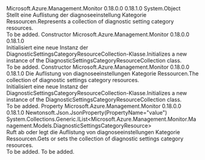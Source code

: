 <Type Name="DiagnosticSettingsCategoryResourceCollection" FullName="Microsoft.Azure.Management.Monitor.Management.Models.DiagnosticSettingsCategoryResourceCollection">
  <TypeSignature Language="C#" Value="public class DiagnosticSettingsCategoryResourceCollection" />
  <TypeSignature Language="ILAsm" Value=".class public auto ansi beforefieldinit DiagnosticSettingsCategoryResourceCollection extends System.Object" />
  <TypeSignature Language="DocId" Value="T:Microsoft.Azure.Management.Monitor.Management.Models.DiagnosticSettingsCategoryResourceCollection" />
  <TypeSignature Language="VB.NET" Value="Public Class DiagnosticSettingsCategoryResourceCollection" />
  <TypeSignature Language="F#" Value="type DiagnosticSettingsCategoryResourceCollection = class" />
  <AssemblyInfo>
    <AssemblyName>Microsoft.Azure.Management.Monitor</AssemblyName>
    <AssemblyVersion>0.18.0.0</AssemblyVersion>
    <AssemblyVersion>0.18.1.0</AssemblyVersion>
  </AssemblyInfo>
  <Base>
    <BaseTypeName>System.Object</BaseTypeName>
  </Base>
  <Interfaces />
  <Docs>
    <summary>
            <span data-ttu-id="440a4-101">Stellt eine Auflistung der diagnoseeinstellung Kategorie Ressourcen.</span><span class="sxs-lookup"><span data-stu-id="440a4-101">Represents a collection of diagnostic setting category resources.</span></span>
            </summary>
    <remarks>To be added.</remarks>
  </Docs>
  <Members>
    <Member MemberName=".ctor">
      <MemberSignature Language="C#" Value="public DiagnosticSettingsCategoryResourceCollection ();" />
      <MemberSignature Language="ILAsm" Value=".method public hidebysig specialname rtspecialname instance void .ctor() cil managed" />
      <MemberSignature Language="DocId" Value="M:Microsoft.Azure.Management.Monitor.Management.Models.DiagnosticSettingsCategoryResourceCollection.#ctor" />
      <MemberSignature Language="VB.NET" Value="Public Sub New ()" />
      <MemberType>Constructor</MemberType>
      <AssemblyInfo>
        <AssemblyName>Microsoft.Azure.Management.Monitor</AssemblyName>
        <AssemblyVersion>0.18.0.0</AssemblyVersion>
        <AssemblyVersion>0.18.1.0</AssemblyVersion>
      </AssemblyInfo>
      <Parameters />
      <Docs>
        <summary>
            <span data-ttu-id="440a4-102">Initialisiert eine neue Instanz der DiagnosticSettingsCategoryResourceCollection-Klasse.</span><span class="sxs-lookup"><span data-stu-id="440a4-102">Initializes a new instance of the DiagnosticSettingsCategoryResourceCollection class.</span></span>
            </summary>
        <remarks>To be added.</remarks>
      </Docs>
    </Member>
    <Member MemberName=".ctor">
      <MemberSignature Language="C#" Value="public DiagnosticSettingsCategoryResourceCollection (System.Collections.Generic.IList&lt;Microsoft.Azure.Management.Monitor.Management.Models.DiagnosticSettingsCategoryResource&gt; value = null);" />
      <MemberSignature Language="ILAsm" Value=".method public hidebysig specialname rtspecialname instance void .ctor(class System.Collections.Generic.IList`1&lt;class Microsoft.Azure.Management.Monitor.Management.Models.DiagnosticSettingsCategoryResource&gt; value) cil managed" />
      <MemberSignature Language="DocId" Value="M:Microsoft.Azure.Management.Monitor.Management.Models.DiagnosticSettingsCategoryResourceCollection.#ctor(System.Collections.Generic.IList{Microsoft.Azure.Management.Monitor.Management.Models.DiagnosticSettingsCategoryResource})" />
      <MemberSignature Language="VB.NET" Value="Public Sub New (Optional value As IList(Of DiagnosticSettingsCategoryResource) = null)" />
      <MemberSignature Language="F#" Value="new Microsoft.Azure.Management.Monitor.Management.Models.DiagnosticSettingsCategoryResourceCollection : System.Collections.Generic.IList&lt;Microsoft.Azure.Management.Monitor.Management.Models.DiagnosticSettingsCategoryResource&gt; -&gt; Microsoft.Azure.Management.Monitor.Management.Models.DiagnosticSettingsCategoryResourceCollection" Usage="new Microsoft.Azure.Management.Monitor.Management.Models.DiagnosticSettingsCategoryResourceCollection value" />
      <MemberType>Constructor</MemberType>
      <AssemblyInfo>
        <AssemblyName>Microsoft.Azure.Management.Monitor</AssemblyName>
        <AssemblyVersion>0.18.0.0</AssemblyVersion>
        <AssemblyVersion>0.18.1.0</AssemblyVersion>
      </AssemblyInfo>
      <Parameters>
        <Parameter Name="value" Type="System.Collections.Generic.IList&lt;Microsoft.Azure.Management.Monitor.Management.Models.DiagnosticSettingsCategoryResource&gt;" />
      </Parameters>
      <Docs>
        <param name="value"><span data-ttu-id="440a4-103">Die Auflistung von diagnoseeinstellungen Kategorie Ressourcen.</span><span class="sxs-lookup"><span data-stu-id="440a4-103">The collection of diagnostic settings category resources.</span></span></param>
        <summary>
            <span data-ttu-id="440a4-104">Initialisiert eine neue Instanz der DiagnosticSettingsCategoryResourceCollection-Klasse.</span><span class="sxs-lookup"><span data-stu-id="440a4-104">Initializes a new instance of the DiagnosticSettingsCategoryResourceCollection class.</span></span>
            </summary>
        <remarks>To be added.</remarks>
      </Docs>
    </Member>
    <Member MemberName="Value">
      <MemberSignature Language="C#" Value="public System.Collections.Generic.IList&lt;Microsoft.Azure.Management.Monitor.Management.Models.DiagnosticSettingsCategoryResource&gt; Value { get; set; }" />
      <MemberSignature Language="ILAsm" Value=".property instance class System.Collections.Generic.IList`1&lt;class Microsoft.Azure.Management.Monitor.Management.Models.DiagnosticSettingsCategoryResource&gt; Value" />
      <MemberSignature Language="DocId" Value="P:Microsoft.Azure.Management.Monitor.Management.Models.DiagnosticSettingsCategoryResourceCollection.Value" />
      <MemberSignature Language="VB.NET" Value="Public Property Value As IList(Of DiagnosticSettingsCategoryResource)" />
      <MemberSignature Language="F#" Value="member this.Value : System.Collections.Generic.IList&lt;Microsoft.Azure.Management.Monitor.Management.Models.DiagnosticSettingsCategoryResource&gt; with get, set" Usage="Microsoft.Azure.Management.Monitor.Management.Models.DiagnosticSettingsCategoryResourceCollection.Value" />
      <MemberType>Property</MemberType>
      <AssemblyInfo>
        <AssemblyName>Microsoft.Azure.Management.Monitor</AssemblyName>
        <AssemblyVersion>0.18.0.0</AssemblyVersion>
        <AssemblyVersion>0.18.1.0</AssemblyVersion>
      </AssemblyInfo>
      <Attributes>
        <Attribute>
          <AttributeName>Newtonsoft.Json.JsonProperty(PropertyName="value")</AttributeName>
        </Attribute>
      </Attributes>
      <ReturnValue>
        <ReturnType>System.Collections.Generic.IList&lt;Microsoft.Azure.Management.Monitor.Management.Models.DiagnosticSettingsCategoryResource&gt;</ReturnType>
      </ReturnValue>
      <Docs>
        <summary>
            <span data-ttu-id="440a4-105">Ruft ab oder legt die Auflistung von diagnoseeinstellungen Kategorie Ressourcen.</span><span class="sxs-lookup"><span data-stu-id="440a4-105">Gets or sets the collection of diagnostic settings category resources.</span></span>
            </summary>
        <value>To be added.</value>
        <remarks>To be added.</remarks>
      </Docs>
    </Member>
  </Members>
</Type>
